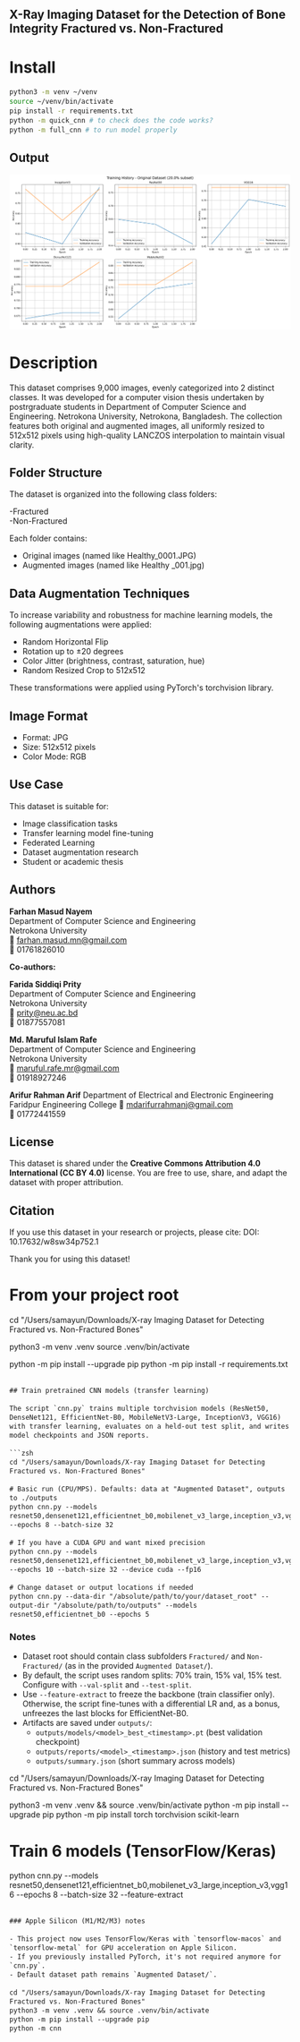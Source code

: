 ## X-Ray Imaging Dataset for the Detection of Bone Integrity Fractured vs. Non-Fractured


# Install

```zsh
python3 -m venv ~/venv
source ~/venv/bin/activate
pip install -r requirements.txt
python -m quick_cnn # to check does the code works?
python -m full_cnn # to run model properly
```


## Output

![Training Result](./training_history_original.png)

# Description
This dataset comprises 9,000 images, evenly categorized into 2 distinct classes. It was developed for a computer vision thesis undertaken by postrgraduate students in Department of  Computer Science and Engineering. Netrokona University, Netrokona, Bangladesh. The collection features both original and augmented images, all uniformly resized to 512x512 pixels using high-quality LANCZOS interpolation to maintain visual clarity.

## Folder Structure
The dataset is organized into the following class folders:

-Fractured  
-Non-Fractured


Each folder contains:
- Original images (named like Healthy_0001.JPG)
- Augmented images (named like Healthy _001.jpg)

## Data Augmentation Techniques
To increase variability and robustness for machine learning models, the following augmentations were applied:
- Random Horizontal Flip
- Rotation up to ±20 degrees
- Color Jitter (brightness, contrast, saturation, hue)
- Random Resized Crop to 512x512

These transformations were applied using PyTorch's torchvision library.

## Image Format
- Format: JPG
- Size: 512x512 pixels
- Color Mode: RGB

## Use Case
This dataset is suitable for:
- Image classification tasks
- Transfer learning model fine-tuning
- Federated Learning
- Dataset augmentation research
- Student or academic thesis

## Authors

**Farhan Masud Nayem**  
Department of Computer Science and Engineering  
Netrokona University  
📧 farhan.masud.mn@gmail.com  
📱 01761826010  

**Co-authors:**

**Farida Siddiqi Prity**  
Department of Computer Science and Engineering  
Netrokona University  
📧 prity@neu.ac.bd  
📱 01877557081 

**Md. Maruful Islam Rafe**  
Department of Computer Science and Engineering  
Netrokona University  
📧 maruful.rafe.mr@gmail.com  
📱 01918927246 

**Arifur Rahman Arif** 
Department of Electrical and Electronic Engineering
Faridpur Engineering College
📧 mdarifurrahmanj@gmail.com
📱 01772441559 



## License
This dataset is shared under the **Creative Commons Attribution 4.0 International (CC BY 4.0)** license. You are free to use, share, and adapt the dataset with proper attribution.

## Citation
If you use this dataset in your research or projects, please cite:
DOI: 10.17632/w8sw34p752.1

Thank you for using this dataset!
# From your project root
cd "/Users/samayun/Downloads/X-ray Imaging Dataset for Detecting Fractured vs. Non-Fractured Bones"

python3 -m venv .venv
source .venv/bin/activate

python -m pip install --upgrade pip
python -m pip install -r requirements.txt

```

## Train pretrained CNN models (transfer learning)

The script `cnn.py` trains multiple torchvision models (ResNet50, DenseNet121, EfficientNet-B0, MobileNetV3-Large, InceptionV3, VGG16) with transfer learning, evaluates on a held-out test split, and writes model checkpoints and JSON reports.

```zsh
cd "/Users/samayun/Downloads/X-ray Imaging Dataset for Detecting Fractured vs. Non-Fractured Bones"

# Basic run (CPU/MPS). Defaults: data at "Augmented Dataset", outputs to ./outputs
python cnn.py --models resnet50,densenet121,efficientnet_b0,mobilenet_v3_large,inception_v3,vgg16 --epochs 8 --batch-size 32

# If you have a CUDA GPU and want mixed precision
python cnn.py --models resnet50,densenet121,efficientnet_b0,mobilenet_v3_large,inception_v3,vgg16 --epochs 10 --batch-size 32 --device cuda --fp16

# Change dataset or output locations if needed
python cnn.py --data-dir "/absolute/path/to/your/dataset_root" --output-dir "/absolute/path/to/outputs" --models resnet50,efficientnet_b0 --epochs 5
```

### Notes
- Dataset root should contain class subfolders `Fractured/` and `Non-Fractured/` (as in the provided `Augmented Dataset/`).
- By default, the script uses random splits: 70% train, 15% val, 15% test. Configure with `--val-split` and `--test-split`.
- Use `--feature-extract` to freeze the backbone (train classifier only). Otherwise, the script fine-tunes with a differential LR and, as a bonus, unfreezes the last blocks for EfficientNet-B0.
- Artifacts are saved under `outputs/`:
  - `outputs/models/<model>_best_<timestamp>.pt` (best validation checkpoint)
  - `outputs/reports/<model>_<timestamp>.json` (history and test metrics)
  - `outputs/summary.json` (short summary across models)


cd "/Users/samayun/Downloads/X-ray Imaging Dataset for Detecting Fractured vs. Non-Fractured Bones"

python3 -m venv .venv && source .venv/bin/activate
python -m pip install --upgrade pip
python -m pip install torch torchvision scikit-learn

# Train 6 models (TensorFlow/Keras)
python cnn.py --models resnet50,densenet121,efficientnet_b0,mobilenet_v3_large,inception_v3,vgg16 --epochs 8 --batch-size 32 --feature-extract

```

### Apple Silicon (M1/M2/M3) notes

- This project now uses TensorFlow/Keras with `tensorflow-macos` and `tensorflow-metal` for GPU acceleration on Apple Silicon.
- If you previously installed PyTorch, it's not required anymore for `cnn.py`.
- Default dataset path remains `Augmented Dataset/`.

cd "/Users/samayun/Downloads/X-ray Imaging Dataset for Detecting Fractured vs. Non-Fractured Bones"
python3 -m venv .venv && source .venv/bin/activate
python -m pip install --upgrade pip
python -m cnn